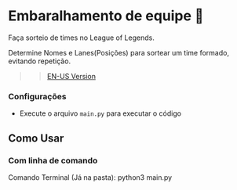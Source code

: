 # Embaralhamento de equipe 👥

Faça sorteio de times no League of Legends.

Determine Nomes e Lanes(Posições) para sortear um time formado, evitando repetição.

>> [EN-US Version](README.md)

### Configurações

- Execute o arquivo `main.py` para executar o código

## Como Usar

### Com linha de comando

Comando Terminal (Já na pasta): python3 main.py
